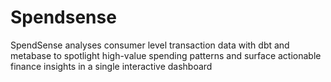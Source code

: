 # Spendsense
SpendSense analyses consumer level transaction data with dbt and metabase to spotlight high-value spending patterns and surface actionable finance insights in a single interactive dashboard
